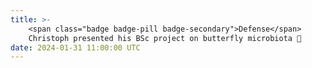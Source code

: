 ```yaml
---
title: >-
    <span class="badge badge-pill badge-secondary">Defense</span>
    Christoph presented his BSc project on butterfly microbiota 🍾
date: 2024-01-31 11:00:00 UTC
---
```

